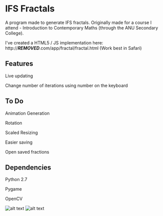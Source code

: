 IFS Fractals
===

A program made to generate IFS fractals. Originally made for a course I attend - Introduction to Contemporary Maths (through the ANU Secondary College).

I've created a HTML5 / JS implementation here: http://***REMOVED***.com/app/fractal/fractal.html (Work best in Safari)

Features
---
Live updating

Change number of iterations using number on the keyboard

To Do
---
Animation Generation

Rotation

Scaled Resizing

Easier saving

Open saved fractions

Dependencies
---
Python 2.7

Pygame

OpenCV



![alt text](http://i.imgur.com/Y1DXdBf.png)
![alt text](http://i.imgur.com/JhOh1cK.png)

